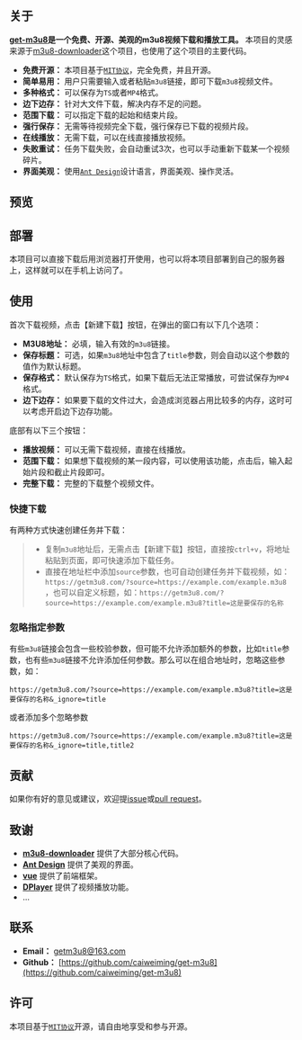 ## 关于
**[get-m3u8](https://getm3u8.com/)是一个免费、开源、美观的m3u8视频下载和播放工具。** 本项目的灵感来源于[m3u8-downloader](https://github.com/Momo707577045/m3u8-downloader)这个项目，也使用了这个项目的主要代码。

* **免费开源：**  本项目基于[`MIT协议`](https://github.com/caiweiming/get-m3u8?tab=MIT-1-ov-file#readme)，完全免费，并且开源。
* **简单易用：**  用户只需要输入或者粘贴`m3u8`链接，即可下载`m3u8`视频文件。
* **多种格式：**  可以保存为`TS`或者`MP4`格式。
* **边下边存：**  针对大文件下载，解决内存不足的问题。
* **范围下载：**  可以指定下载的起始和结束片段。
* **强行保存：**  无需等待视频完全下载，强行保存已下载的视频片段。
* **在线播放：**  无需下载，可以在线直接播放视频。
* **失败重试：**  任务下载失败，会自动重试3次，也可以手动重新下载某一个视频碎片。
* **界面美观：**  使用[`Ant Design`](https://github.com/ant-design/ant-design)设计语言，界面美观、操作灵活。

## 预览

## 部署

本项目可以直接下载后用浏览器打开使用，也可以将本项目部署到自己的服务器上，这样就可以在手机上访问了。

## 使用
首次下载视频，点击【新建下载】按钮，在弹出的窗口有以下几个选项：

* **M3U8地址：** 必填，输入有效的`m3u8`链接。
* **保存标题：** 可选，如果`m3u8`地址中包含了`title`参数，则会自动以这个参数的值作为默认标题。
* **保存格式：** 默认保存为`TS`格式，如果下载后无法正常播放，可尝试保存为`MP4`格式。
* **边下边存：** 如果要下载的文件过大，会造成浏览器占用比较多的内存，这时可以考虑开启边下边存功能。

底部有以下三个按钮：

* **播放视频：** 可以无需下载视频，直接在线播放。
* **范围下载：** 如果想下载视频的某一段内容，可以使用该功能，点击后，输入起始片段和截止片段即可。
* **完整下载：** 完整的下载整个视频文件。

### 快捷下载
有两种方式快速创建任务并下载：
> * 复制`m3u8`地址后，无需点击【新建下载】按钮，直接按`ctrl+v`，将地址粘贴到页面，即可快速添加下载任务。
> * 直接在地址栏中添加`source`参数，也可自动创建任务并下载视频，如：`https://getm3u8.com/?source=https://example.com/example.m3u8` ，也可以自定义标题，如：`https://getm3u8.com/?source=https://example.com/example.m3u8?title=这是要保存的名称`

### 忽略指定参数
有些`m3u8`链接会包含一些校验参数，但可能不允许添加额外的参数，比如`title`参数，也有些`m3u8`链接不允许添加任何参数。那么可以在组合地址时，忽略这些参数，如：
```
https://getm3u8.com/?source=https://example.com/example.m3u8?title=这是要保存的名称&_ignore=title
```

或者添加多个忽略参数

```
https://getm3u8.com/?source=https://example.com/example.m3u8?title=这是要保存的名称&_ignore=title,title2
```
## 贡献

如果你有好的意见或建议，欢迎提[issue](https://github.com/caiweiming/get-m3u8)或[pull request](https://github.com/caiweiming/get-m3u8/pulls)。

##  致谢

* **[m3u8-downloader](https://github.com/Momo707577045/m3u8-downloader)** 提供了大部分核心代码。
* **[Ant Design](https://github.com/ant-design/ant-design)** 提供了美观的界面。
* **[vue](https://cn.vuejs.org/)** 提供了前端框架。
* **[DPlayer](https://github.com/DIYgod/DPlayer)** 提供了视频播放功能。
* ...

## 联系

* **Email：** getm3u8@163.com
* **Github：** [https://github.com/caiweiming/get-m3u8](https://github.com/caiweiming/get-m3u8)

## 许可

本项目基于[`MIT协议`](https://github.com/caiweiming/get-m3u8?tab=MIT-1-ov-file#readme)开源，请自由地享受和参与开源。
